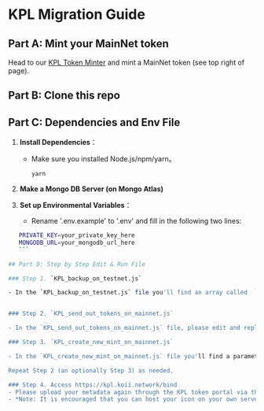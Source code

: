 # KPL Migration Guide

## Part A: Mint your MainNet token
Head to our [KPL Token Minter](http://kpl.koii.network/) and mint a MainNet token (see top right of page).

## Part B: Clone this repo

## Part C: Dependencies and Env File

1. **Install Dependencies**：
   - Make sure you installed Node.js/npm/yarn。
     ```bash
     yarn
     ```

2. **Make a Mongo DB Server (on Mongo Atlas)**

3. **Set up Environmental Variables**：
   - Rename '.env.example' to '.env' and fill in the following two lines:
  ```bash
     PRIVATE_KEY=your_private_key_here
     MONGODB_URL=your_mongodb_url_here
     ```

## Part D: Step by Step Edit & Run File

### Step 1. `KPL_backup_on_testnet.js`

- In the `KPL_backup_on_testnet.js` file you'll find an array called  `KPLTokensAddress`. Within line 12 and line 16, please edit and replace all the KPL token addresses with the ones you own to back them up before proceeding.


### Step 2. `KPL_send_out_tokens_on_mainnet.js`

- In the `KPL_send_out_tokens_on_mainnet.js` file, please edit and replaces both line 13 and line 14 (the old and new token address) - repeat if you have multiple addresses.

### Step 3. `KPL_create_new_mint_on_mainnet.js`

- In the `KPL_create_new_mint_on_mainnet.js` file you'll find a parameter with the address  `"http://localhost:8899"`. **When you're done testing**, within line 10 and line 12, please edit and replace the local host address with the following mainnet url: `https://mainnet.koii.network`.

  Repeat Step 2 (an optionally Step 3) as needed.

### Step 4. Access https://kpl.koii.network/bind
- Please upload your metadata again through the KPL token portal via the "Bind Metadata" tool.
- *Note: It is encouraged that you can host your icon on your own server.*
